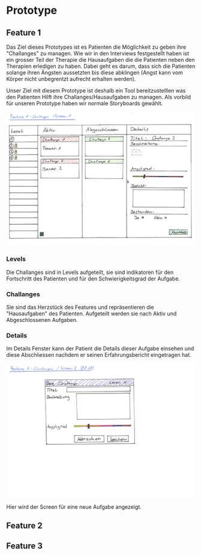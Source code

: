 # Prototype

## Feature 1

Das Ziel dieses Prototypes ist es Patienten die Möglichkeit zu geben ihre "Challanges" zu managen.
Wie wir in den Interviews festgestellt haben ist ein grosser Teil der Therapie die Hausaufgaben die die Patienten neben den Therapien erledigen zu haben. Dabei geht es darum, dass sich die Patienten solange ihren Ängsten aussetzten bis diese abklingen (Angst kann vom Körper nicht unbegrentzt aufrecht erhalten werden).

Unser Ziel mit diesem Prototype ist deshalb ein Tool bereitzustelllen was den Patienten Hilft ihre Challanges/Hausaufgaben zu managen. Als vorbild für unseren Prototype haben wir normale Storyboards gewählt.

![alt text](../Mockup/Feature1_Screen1.jpg "Feature 1 / Screen 1")

### Levels

Die Challanges sind in Levels aufgeteilt, sie sind indikatoren für den Fortschritt des Patienten und für den Schwierigkeitsgrad der Aufgabe.

### Challanges

Sie sind das Herzstück des Features und repräsentieren die "Hausaufgaben" des Patienten.
Aufgeteilt werden sie nach Aktiv und Abgeschlossenen Aufgaben.

### Details

Im Details Fenster kann der Patient die Details dieser Aufgabe einsehen und diese Abschliessen nachdem er seinen Erfahrungsbericht eingetragen hat.


![alt text](../Mockup/Feature1_Screen2.jpg "Feature 1 / Screen 2")

Hier wird der Screen für eine neue Aufgabe angezeigt.

## Feature 2

## Feature 3